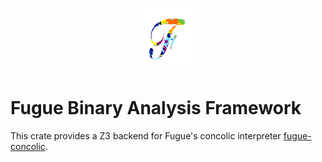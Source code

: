 <p align="center">
  <img alt="Fugue logo" src="https://raw.githubusercontent.com/fugue-re/fugue-core/master/data/fugue-logo-border-t.png" width="20%">
</p>

# Fugue Binary Analysis Framework

This crate provides a Z3 backend for Fugue's concolic interpreter
[fugue-concolic].

[fugue-concolic]: https://github.com/fugue-re/fugue-concolic
